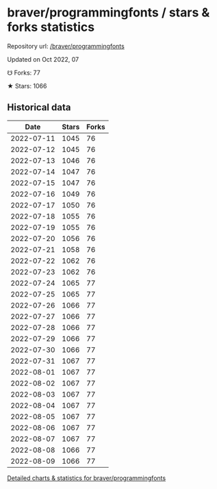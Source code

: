 # braver/programmingfonts / stars & forks statistics

Repository url: [/braver/programmingfonts](https://github.com/braver/programmingfonts)

Updated on Oct 2022, 07

☋ Forks: 77

★ Stars: 1066

## Historical data
| Date | Stars | Forks |
|------|-------|-------|
| 2022-07-11 | 1045 | 76 | 
| 2022-07-12 | 1045 | 76 | 
| 2022-07-13 | 1046 | 76 | 
| 2022-07-14 | 1047 | 76 | 
| 2022-07-15 | 1047 | 76 | 
| 2022-07-16 | 1049 | 76 | 
| 2022-07-17 | 1050 | 76 | 
| 2022-07-18 | 1055 | 76 | 
| 2022-07-19 | 1055 | 76 | 
| 2022-07-20 | 1056 | 76 | 
| 2022-07-21 | 1058 | 76 | 
| 2022-07-22 | 1062 | 76 | 
| 2022-07-23 | 1062 | 76 | 
| 2022-07-24 | 1065 | 77 | 
| 2022-07-25 | 1065 | 77 | 
| 2022-07-26 | 1066 | 77 | 
| 2022-07-27 | 1066 | 77 | 
| 2022-07-28 | 1066 | 77 | 
| 2022-07-29 | 1066 | 77 | 
| 2022-07-30 | 1066 | 77 | 
| 2022-07-31 | 1067 | 77 | 
| 2022-08-01 | 1067 | 77 | 
| 2022-08-02 | 1067 | 77 | 
| 2022-08-03 | 1067 | 77 | 
| 2022-08-04 | 1067 | 77 | 
| 2022-08-05 | 1067 | 77 | 
| 2022-08-06 | 1067 | 77 | 
| 2022-08-07 | 1067 | 77 | 
| 2022-08-08 | 1066 | 77 | 
| 2022-08-09 | 1066 | 77 | 


[Detailed charts & statistics for braver/programmingfonts](https://reviewgithub.com/rep/braver/programmingfonts)
